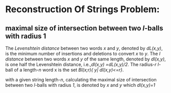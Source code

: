 # Reconstruction Of Strings Problem: 
## maximal size of intersection between two _l_-balls with radius 1

The _Levenshtein distance_ between  two  words _x_ and _y_, denoted by _dL(x,y)_, is the minimum number of insertions and deletions to convert _x_ to _y_.
The _l distance_ between two words _x_ and _y_ of the same length, denoted by _dl(x,y)_, is one half the Levenshtein distance, i.e.,_dl(x,y) =dL(x,y)/2_.
The radius-_r_ _l_-ball of a length-_n_ word x is the set *Bl(x;r){ y| dl(x,y)<=r}*.

with a given string length-_n_, calculating the maximal size of intersection between two _l_-balls with radius _1_, is denoted by _x_ and _y_ which _dl(x,y)=1_
